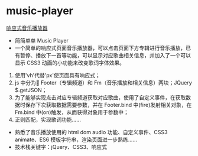 # music-player
[响应式音乐播放器](https://gzygzy00.github.io/music-player/)
* 简简单单 Music Player
* 一个简单的响应式页面音乐播放器，可以点击页面下方专辑进行音乐播放，已有暂停、播放下一首等功能，可以显示对应歌曲相关信息，并加入了一个可以显示 CSS3 动画的小功能来改变歌词字体效果。
1. 使用'vh'代替'px'使页面具有响应式；
2. js 中分为 Footer（专辑频道）和 Fm（音乐播放和相关信息）两块；JQuery $.getJSON；
3. 为了能够实现点击对应专辑频道获取对应歌曲，使用了自定义事件，在获取数据时保存下次获取数据需要参数，并在 Footer.bind 中(fire)发射相关对象，在Fm.bind 中(on)触发，从而获得对象用于参数中；
4. 正则匹配，实现歌词功能……
* 熟悉了音乐播放使用的 html dom audio 功能、自定义事件、CSS3 animate、ES6 模板字符串，渲染页面进一步熟练……
* 技术栈关键字：jQuery、CSS3、响应式
